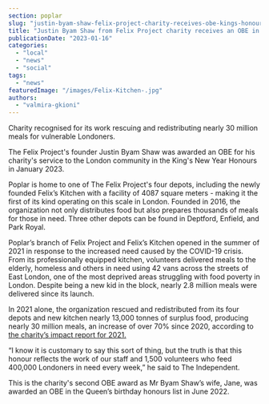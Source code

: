 ```yaml
---
section: poplar
slug: "justin-byam-shaw-felix-project-charity-receives-obe-kings-honours"
title: "Justin Byam Shaw from Felix Project charity receives an OBE in the King's honours"
publicationDate: "2023-01-16"
categories: 
  - "local"
  - "news"
  - "social"
tags: 
  - "news"
featuredImage: "/images/Felix-Kitchen-.jpg"
authors: 
  - "valmira-gkioni"
---
```


Charity recognised for its work rescuing and redistributing nearly 30 million meals for vulnerable Londoners.

The Felix Project's founder Justin Byam Shaw was awarded an OBE for his charity's service to the London community in the King's New Year Honours in January 2023. 
  
Poplar is home to one of The Felix Project's four depots, including the newly founded Felix’s Kitchen with a facility of 4087 square meters - making it the first of its kind operating on this scale in London. Founded in 2016, the organization not only distributes food but also prepares thousands of meals for those in need. Three other depots can be found in Deptford, Enfield, and Park Royal.  
  
Poplar’s branch of Felix Project and Felix’s Kitchen opened in the summer of 2021 in response to the increased need caused by the COVID-19 crisis. From its professionally equipped kitchen, volunteers delivered meals to the elderly, homeless and others in need using 42 vans across the streets of East London, one of the most deprived areas struggling with food poverty in London. Despite being a new kid in the block, nearly 2.8 million meals were delivered since its launch.  

In 2021 alone, the organization rescued and redistributed from its four depots and new kitchen nearly 13,000 tonnes of surplus food, producing nearly 30 million meals, an increase of over 70% since 2020, according to [the charity’s impact report for 2021.](https://thefelixproject.org/uploads/files/Felix-Project-Annual-Report-Feb-22-v6-DIGITAL.pdf)

“I know it is customary to say this sort of thing, but the truth is that this honour reflects the work of our staff and 1,500 volunteers who feed 400,000 Londoners in need every week,” he said to The Independent.  

This is the charity's second OBE award as Mr Byam Shaw’s wife, Jane, was awarded an OBE in the Queen’s birthday honours list in June 2022.

